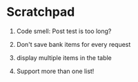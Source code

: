 # Scratchpad

1. Code smell: Post test is too long?

2. Don't save bank items for every request
3. display multiple items in the table
4. Support more than one list!

